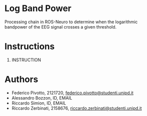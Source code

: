 # Log Band Power
Processing chain in ROS-Neuro to determine when the logarithmic bandpower of the EEG signal crosses a given threshold.

# Instructions
1. INSTRUCTION

# Authors
- Federico Pivotto, 2121720, federico.pivotto@studenti.unipd.it
- Alessandro Bozzon, ID, EMAIL
- Riccardo Simion, ID, EMAIL
- Riccardo Zerbinati, 2158676, riccardo.zerbinati@studenti.unipd.it
